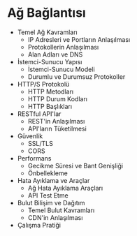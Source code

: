 # Ağ Bağlantısı

- Temel Ağ Kavramları
  - IP Adresleri ve Portların Anlaşılması
  - Protokollerin Anlaşılması
  - Alan Adları ve DNS
- İstemci-Sunucu Yapısı
  - İstemci-Sunucu Modeli
  - Durumlu ve Durumsuz Protokoller
- HTTP/S Protokolü
  - HTTP Metodları
  - HTTP Durum Kodları
  - HTTP Başlıkları
- RESTful API'lar
  - REST'in Anlaşılması
  - API'ların Tüketilmesi
- Güvenlik
  - SSL/TLS
  - CORS
- Performans
  - Gecikme Süresi ve Bant Genişliği
  - Önbellekleme
- Hata Ayıklama ve Araçlar
  - Ağ Hata Ayıklama Araçları
  - API Test Etme
- Bulut Bilişim ve Dağıtım
  - Temel Bulut Kavramları
  - CDN'in Anlaşılması
- Çalışma Pratiği
